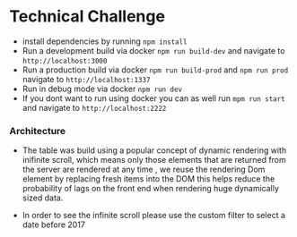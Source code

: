# Technical Challenge

- install dependencies by running `npm install`
- Run a development build via docker `npm run build-dev` and navigate to `http://localhost:3000`
- Run a production build via docker `npm run build-prod` and `npm run prod` navigate to `http://localhost:1337`
- Run in debug mode via docker `npm run dev`
- If you dont want to run using docker you can as well run `mpm run start` and navigate to `http://localhost:2222`

### Architecture

- The table was build using a popular concept of dynamic rendering with inifinite scroll, which means only those elements that are returned from the server are rendered at any time , we reuse the rendering Dom element by replacing fresh items into the DOM this helps reduce the probability of lags on the front end when rendering huge dynamically sized data.

- In order to see the infinite scroll please use the custom filter to select a date before 2017
